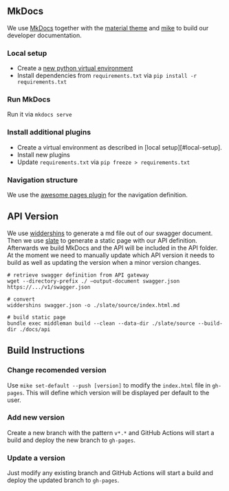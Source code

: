 ## MkDocs

We use [MkDocs][mkdocs] together with the [material theme][material-theme] and [mike][mike] to build our developer documentation. 

### Local setup 

- Create a [new python virtual environment][python-env]
- Install dependencies from `requirements.txt` via `pip install -r requirements.txt`

### Run MkDocs

Run it via `mkdocs serve`

### Install additional plugins

- Create a virtual environment as described in [local setup][#local-setup].
- Install new plugins
- Update `requirements.txt` via `pip freeze > requirements.txt`

### Navigation structure

We use the [awesome pages plugin][awesome-pages-plugin] for the navigation definition.


## API Version

We use [widdershins][widdershins] to generate a md file out of our swagger document. Then we use [slate][slate] to generate a static page with our API definition. Afterwards we build MkDocs and the API will be included in the API folder. At the moment we need to manually update which API version it needs to build as well as updating the version when a minor version changes.

```
# retrieve swagger definition from API gateway
wget --directory-prefix ./ –output-document swagger.json https://.../v1/swagger.json

# convert
widdershins swagger.json -o ./slate/source/index.html.md

# build static page
bundle exec middleman build --clean --data-dir ./slate/source --build-dir ./docs/api
```


## Build Instructions

### Change recomended version

Use `mike set-default --push [version]` to modify the `index.html` file in `gh-pages`. This will define which version will be displayed per default to the user.

### Add new version

Create a new branch with the pattern `v*.*` and GitHub Actions will start a build and deploy the new branch to `gh-pages`.

### Update a version

Just modify any existing branch and GitHub Actions will start a build and deploy the updated branch to `gh-pages`.


[mkdocs]: https://github.com/mkdocs/mkdocs
[material-theme]: https://squidfunk.github.io/mkdocs-material/
[mike]: https://github.com/jimporter/mike
[python-env]: https://docs.python.org/3/library/venv.html
[awesome-pages-plugin]: https://github.com/lukasgeiter/mkdocs-awesome-pages-plugin
[widdershins]: https://github.com/mermade/widdershins
[slate]: https://github.com/slatedocs/slate